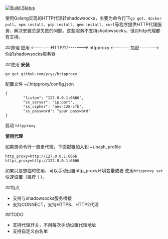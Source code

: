 [![Build Status](https://travis-ci.org/yryz/httpproxy.svg?branch=master)](https://travis-ci.org/yryz/httpproxy)

使用Golang实现的HTTP代理转shadowsocks，主要为命令行下`go get`、`docker pull`、`npm install`、`pip install`、`gem install`、`curl`等程序提供HTTP代理服务，解决安装总是失败的问题。这些服务不支持shadowsocks，但对http代理都有支持。

##原理
应用 <-------HTTP/1.1-------> httpproxy <-------加密-------> 你的shadowsocks服务器

##使用
**安装**

`go get github.com/yryz/httpproxy`

配置文件 ~/.httpproxy/config.json

```
{
        "listen": "127.0.0.1:6666",
        "ss_server": "ip:port",
        "ss_cipher": "aes-128-cfb",
        "ss_password": "your password"
}
```
启动 `httpproxy`

**使用代理**

如果想命令行一直走代理，下面配置加入到 ~/.bash_profile

```
http_proxy=http://127.0.0.1:6666
https_proxy=http://127.0.0.1:6666
```

如果只是想临时使用，可以手动设置http_proxy环境变量或者 使用`httpproxy set` 快速设置（推荐！）。

##特点

* 支持与shadowsocks服务桥接
* 支持CONNECT，支持HTTPS、HTTP2代理

##TODO
* 支持代理开关，不用每次手动设置代理地址
* 支持自定义白名单

